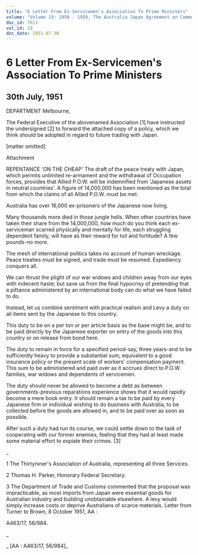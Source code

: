 ```yaml
---
title: "6 Letter From Ex-Servicemen's Association To Prime Ministers"
volume: "Volume 19: 1950 - 1959, The Australia Japan Agreement on Commerce"
doc_id: 7611
vol_id: 19
doc_date: 1951-07-30
---
```


# 6 Letter From Ex-Servicemen's Association To Prime Ministers

## 30th July, 1951

DEPARTMENT Melbourne, 

The Federal Executive of the abovenamed Association [1] have instructed the undersigned [2] to forward the attached copy of a policy, which we think should be adopted in regard to future trading with Japan.

[matter omitted]

Attachment

REPENTANCE 'ON THE CHEAP' The draft of the peace treaty with Japan, which permits unlimited re-armament and the withdrawal of Occupation forces, provides that Allied P.O.W. will be indemnified from 'Japanese assets in neutral countries'. A figure of 14,000,000 has been mentioned as the total from which the claims of all Allied P.O.W. must be met.

Australia has over 16,000 ex-prisoners of the Japanese now living.

Many thousands more died in those jungle hells. When other countries have taken their share from the 14,000,000, how much do you think each ex-serviceman scarred physically and mentally for life, each struggling dependent family, will have as their reward for toil and fortitude? A few pounds-no more.

The mesh of international politics takes no account of human wreckage. Peace treaties must be signed, and trade must be resumed. Expediency conquers all.

We can thrust the plight of our war widows and children away from our eyes with indecent haste; but save us from the final hypocrisy of pretending that a pittance administered by an international body can do what we have failed to do.

Instead, let us combine sentiment with practical realism and Levy a duty on all items sent by the Japanese to this country.

This duty to be on a per ton or per article basis as the base might be, and to be paid directly by the Japanese exporter on entry of the goods into this country or on release from bond here.

The duty to remain in force for a specified period-say, three years-and to be sufficiently heavy to provide a substantial sum, equivalent to a good insurance policy or the present scale of workers' compensation payment. This sum to be administered and paid over as it accrues direct to P.O.W. families, war widows and dependents of servicemen.

The duty should never be allowed to become a debt as between governments-previous reparations experience shows that it would rapidly become a mere book entry. It should remain a tax to be paid by every Japanese firm or individual wishing to do business with Australia, to be collected before the goods are allowed in, and to be paid over as soon as possible.

After such a duty had run its course, we could settle down to the task of cooperating with our former enemies, feeling that they had at least made some material effort to expiate their crimes. [3]

_

1 The Thirtyniner's Association of Australia, representing all three Services.

2 Thomas H. Parker, Honorary Federal Secretary.

3 The Department of Trade and Customs commented that the proposal was impracticable, as most imports from Japan were essential goods for Australian industry and building unobtainable elsewhere. A levy would simply increase costs or deprive Australians of scarce materials. Letter from Turner to Brown, 8 October 1951, AA :

A463/17, 56/984.

_

_ [AA : A463/17, 56/984]_

